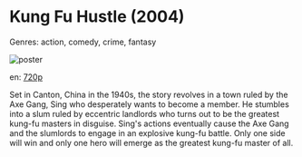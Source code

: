 # Kung Fu Hustle (2004)

Genres: action, comedy, crime, fantasy

![poster](http://image.tmdb.org/t/p/w500/dZsfDrNLGWgsIUQL1vGhl8tbnqY.jpg)

en:
  [720p](magnet:?xt=urn:btih:CBB6F92A5291461529B646AAEFE290C101704A52&tr=udp://glotorrents.pw:6969/announce&tr=udp://tracker.opentrackr.org:1337/announce&tr=udp://torrent.gresille.org:80/announce&tr=udp://tracker.openbittorrent.com:80&tr=udp://tracker.coppersurfer.tk:6969&tr=udp://tracker.leechers-paradise.org:6969&tr=udp://p4p.arenabg.ch:1337&tr=udp://tracker.internetwarriors.net:1337)
  


Set in Canton, China in the 1940s, the story revolves in a town ruled by the Axe Gang, Sing who desperately wants to become a member. He stumbles into a slum ruled by eccentric landlords who turns out to be the greatest kung-fu masters in disguise. Sing's actions eventually cause the Axe Gang and the slumlords to engage in an explosive kung-fu battle. Only one side will win and only one hero will emerge as the greatest kung-fu master of all.